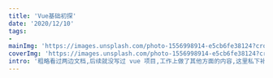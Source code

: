 ```yaml
---
title: 'Vue基础初探'
date: '2020/12/10'
tags:
- 
mainImg: 'https://images.unsplash.com/photo-1556998914-e5cb6fe38124?crop=entropy&cs=tinysrgb&fit=max&fm=jpg&ixid=MXwxNjUyNjZ8MHwxfHJhbmRvbXx8fHx8fHx8&ixlib=rb-1.2.1&q=80&w=1080'
coverImg: 'https://images.unsplash.com/photo-1556998914-e5cb6fe38124?crop=entropy&cs=tinysrgb&fit=max&fm=jpg&ixid=MXwxNjUyNjZ8MHwxfHJhbmRvbXx8fHx8fHx8&ixlib=rb-1.2.1&q=80&w=400'
intro: '粗略看过两边文档,后续就没写过 vue 项目,工作上做了其他方面的内容,这里私下补一下,既可以应对以后的 vue 开发需求,也可以提高自己的开发水平.当前只是记录阅读网络上的他人博客内容的总结.它山之石可以攻玉.'
---
```


